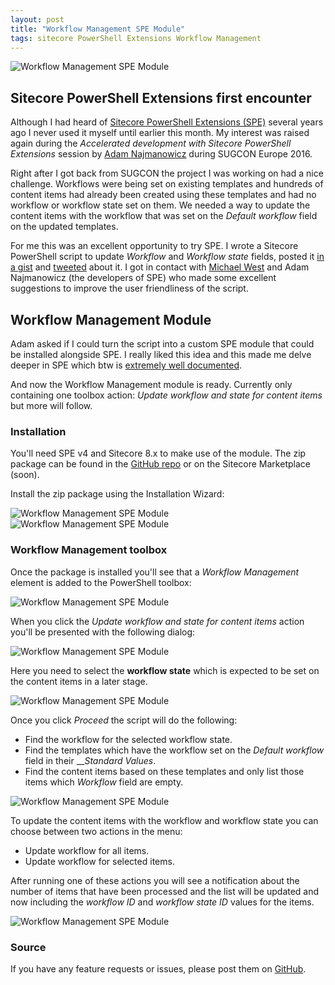 ```yaml
---
layout: post
title: "Workflow Management SPE Module"
tags: sitecore PowerShell Extensions Workflow Management
---
```



<img class="u-max-full-width" src="{{ site.url }}/assets/2016/05/16/workflow_mamangement.png" alt="Workflow Management SPE Module">


## Sitecore PowerShell Extensions first encounter

Although I had heard of [Sitecore PowerShell Extensions (SPE)](https://marketplace.sitecore.net/Modules/S/Sitecore_PowerShell_console.aspx) several years ago I never used it myself until earlier this month. 
My interest was raised again during the _Accelerated development with Sitecore PowerShell Extensions_ session by [Adam Najmanowicz](https://twitter.com/adamnaj) during SUGCON Europe 2016. 

Right after I got back from SUGCON the project I was working on had a nice challenge. Workflows were being set on existing templates and hundreds of content items had already been created using these templates and had no workflow or workflow state set on them.
We needed a way to update the content items with the workflow that was set on the _Default workflow_ field on the updated templates.

For me this was an excellent opportunity to try SPE. I wrote a Sitecore PowerShell script to update _Workflow_ and _Workflow state_ fields, posted it [in a gist](https://gist.github.com/marcduiker/950e0358bb4752ed5b047931a8c958c1) and [tweeted](https://twitter.com/marcduiker/status/728375187431936000) about it. I got in contact with [Michael West](https://twitter.com/michaelwest101) and Adam Najmanowicz (the developers of SPE) who made some excellent suggestions to improve the user friendliness of the script.

## Workflow Management Module
Adam asked if I could turn the script into a custom SPE module that could be installed alongside SPE. I really liked this idea and this made me delve deeper in SPE which btw is [extremely well documented](https://sitecorepowershell.gitbooks.io/sitecore-powershell-extensions/content/).

And now the Workflow Management module is ready. Currently only containing one toolbox action: _Update workflow and state for content items_ but more will follow.

### Installation

You'll need SPE v4 and Sitecore 8.x to make use of the module. The zip package can be found in the [GitHub repo](https://github.com/marcduiker/SPE-Modules/blob/master/sitecore-packages/Workflow%20Management%20SPE%20Module-1.0.zip) or on the Sitecore Marketplace (soon).

Install the zip package using the Installation Wizard:

<img class="u-max-full-width" src="{{ site.url }}/assets/2016/05/16/workflow_mamangement_install1.png" alt="Workflow Management SPE Module">

<img class="u-max-full-width" src="{{ site.url }}/assets/2016/05/16/workflow_mamangement_install2.png" alt="Workflow Management SPE Module">

### Workflow Management toolbox

Once the package is installed you'll see that a _Workflow Management_ element is added to the PowerShell toolbox:

<img class="u-max-full-width" src="{{ site.url }}/assets/2016/05/16/workflow_mamangement_toolbox.png" alt="Workflow Management SPE Module">

When you click the _Update workflow and state for content items_ action you'll be presented with the following dialog: 

<img class="u-max-full-width" src="{{ site.url }}/assets/2016/05/16/workflow_mamangement_dialog1.png" alt="Workflow Management SPE Module">

Here you need to select the __workflow state__ which is expected to be set on the content items in a later stage. 

<img class="u-max-full-width" src="{{ site.url }}/assets/2016/05/16/workflow_mamangement_dialog2.png" alt="Workflow Management SPE Module">

Once you click _Proceed_ the script will do the following:

- Find the workflow for the selected workflow state.
- Find the templates which have the workflow set on the _Default workflow_ field in their ___Standard Values_.
- Find the content items based on these templates and only list those items which _Workflow_ field are empty.

<img class="u-max-full-width" src="{{ site.url }}/assets/2016/05/16/workflow_mamangement_report1.png" alt="Workflow Management SPE Module">

To update the content items with the workflow and workflow state you can choose between two actions in the menu:

- Update workflow for all items.
- Update workflow for selected items.

After running one of these actions you will see a notification about the number of items that have been processed and the list will be updated and now including the _workflow ID_ and _workflow state ID_ values for the items. 

<img class="u-max-full-width" src="{{ site.url }}/assets/2016/05/16/workflow_mamangement_report2.png" alt="Workflow Management SPE Module">

### Source

If you have any feature requests or issues, please post them on [GitHub](https://github.com/marcduiker/SPE-Modules).